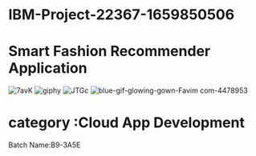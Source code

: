 # IBM-Project-22367-1659850506
#  Smart Fashion Recommender Application
![7avK](https://user-images.githubusercontent.com/113878825/203832073-54bdf6c3-9716-4c78-bf56-60d11095a0ba.gif)
![giphy](https://user-images.githubusercontent.com/113878825/203832566-19110d60-5a54-4e4e-84c7-45e0fd333d5c.gif)
![JTGc](https://user-images.githubusercontent.com/113878825/203829678-a719627c-a2f2-4c57-9972-36d82d0706fd.gif)
![blue-gif-glowing-gown-Favim com-4478953](https://user-images.githubusercontent.com/113878825/203830428-cf6990cd-1c4a-4de2-8fcf-ca17acd2c992.gif)
# category :Cloud App Development
Batch Name:B9-3A5E


